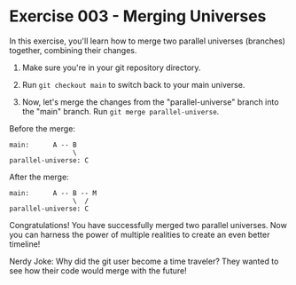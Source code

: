 # Exercise 003 - Merging Universes

In this exercise, you'll learn how to merge two parallel universes (branches) together,
combining their changes.

1. Make sure you're in your git repository directory.

2. Run `git checkout main` to switch back to your main universe.

3. Now, let's merge the changes from the "parallel-universe" branch into the "main"
   branch. Run `git merge parallel-universe`.

Before the merge:

```
main:      A -- B
                \
parallel-universe: C
```

After the merge:

```
main:      A -- B -- M
                \  /
parallel-universe: C
```

Congratulations! You have successfully merged two parallel universes. Now you can
harness the power of multiple realities to create an even better timeline!

Nerdy Joke: Why did the git user become a time traveler? They wanted to see how their
code would merge with the future!

